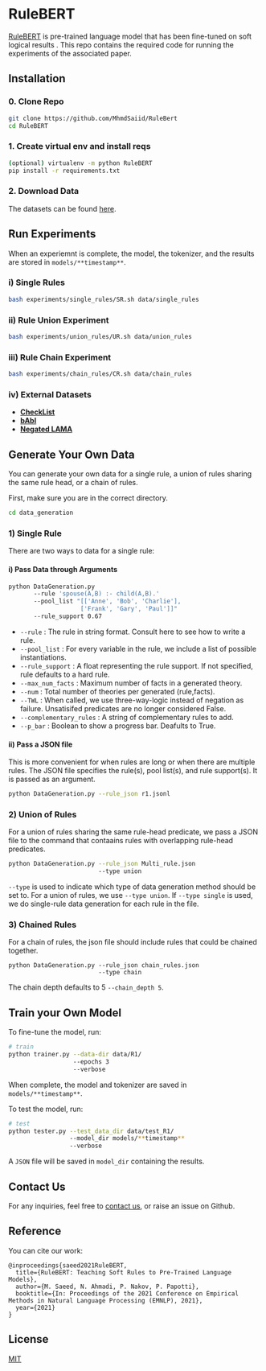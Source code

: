 # RuleBERT

[RuleBERT](https://arxiv.org/pdf/2109.13006.pdf) is pre-trained language model that has been fine-tuned on soft logical results . This repo contains the required code for running the experiments of the associated paper.

## Installation
### 0. Clone Repo
```bash
git clone https://github.com/MhmdSaiid/RuleBert
cd RuleBERT
```

### 1. Create virtual env and install reqs

```bash
(optional) virtualenv -m python RuleBERT
pip install -r requirements.txt
```

### 2. Download Data
The datasets can be found [here](https://zenodo.org/record/5644677#.YYOQ3nVKhuU).

## Run Experiments
When an experiemnt is complete, the model, the tokenizer, and the results are stored in `models/**timestamp**`.
### i) Single Rules
```bash
bash experiments/single_rules/SR.sh data/single_rules 
```

### ii) Rule Union Experiment
```bash
bash experiments/union_rules/UR.sh data/union_rules 
```

### iii) Rule Chain Experiment
```bash
bash experiments/chain_rules/CR.sh data/chain_rules 
```

### iv) External Datasets
* [__CheckList__](experiments/external_datasets/CheckList/README.md)
* [__bAbI__](experiments/external_datasets/bAbI/README.md)
* [__Negated LAMA__](experiments/external_datasets/negated_lama/README.md)
<!-- 
* __CheckList__: We refer users to the Checklist repository[insert link]. We first fine-tune model on a set of pre-defined rules that would help in QQP.
 ```bash
python trainer.py --data_dir data/train_rule_QQP/
                  --epochs 3
                  --verbose

python tester.py --test_data_dir data/test_rule_QQP/
                 --model_dir models/**timestamp**
                 --verbose
```
We then remove the original classification head and add a new one to account for the QQP task. The code can be found from [insert link]. Finally, we ran the Checklist code on the associated model. 
* __bAbI__: The dataset can be downloaded form [insert link]. We use Task #20. To run the experiments:
 ```bash
python scripts/run_bAbI.py 
```
The output results are saved in `data/external_datasets/bAbI/`.
* __Negated LAMA__: We refer the user to the LAMA repository[insert link]. The pre-finetuned model can be downloaded from [insert link]. A hugging-face connector would be needed to utilize the model. It is available in [insert path]. We have compared the HF connector with the FairSeq code and they produce the same results.
-->
## Generate Your Own Data
You can generate your own data for a single rule, a union of rules sharing the same rule head, or a chain of rules.

First, make sure you are in the correct directory.
```bash
cd data_generation
```
### 1) Single Rule 
There are two ways to data for a single rule:
#### i) Pass Data through Arguments
```bash
python DataGeneration.py 
       --rule 'spouse(A,B) :- child(A,B).' 
       --pool_list "[['Anne', 'Bob', 'Charlie'],
                    ['Frank', 'Gary', 'Paul']]" 
       --rule_support 0.67
```
* `--rule` : The rule in string format. Consult here to see how to write a rule.
* `--pool_list` : For every variable in the rule, we include a list of possible instantiations.
* `--rule_support` : A float representing the rule support. If not specified, rule defaults to a hard rule.
* `--max_num_facts` : Maximum number of facts in a generated theory.
* `--num` : Total number of theories per generated (rule,facts).
* `--TWL` : When called, we use three-way-logic instead of negation as failure. Unsatisifed predicates are no longer considered False.
* `--complementary_rules` : A string of complementary rules to add.
* `--p_bar` : Boolean to show a progress bar. Deafults to True.

#### ii) Pass a JSON file
This is more convenient for when rules are long or when there are multiple rules. The JSON file specifies the rule(s), pool list(s), and rule support(s). It is passed as an argument.

```bash
python DataGeneration.py --rule_json r1.jsonl
```

### 2) Union of Rules
For a union of rules sharing the same rule-head predicate, we pass a JSON file to the command that contaains rules with overlapping rule-head predicates.
```bash
python DataGeneration.py --rule_json Multi_rule.json 
                         --type union
```
`--type` is used to indicate which type of data generation method should be set to. For a union of rules, we use `--type union`. If `--type single` is used, we do single-rule data generation for each rule in the file.
### 3) Chained Rules
For a chain of rules, the json file should include rules that could be chained together.
```
python DataGeneration.py --rule_json chain_rules.json 
                         --type chain
```
The chain depth defaults to 5 `--chain_depth 5`.

## Train your Own Model

To fine-tune the model, run:
```bash
# train
python trainer.py --data-dir data/R1/
                  --epochs 3
                  --verbose
```
When complete, the model and tokenizer are saved in `models/**timestamp**`.

To test the model, run:
```bash
# test
python tester.py --test_data_dir data/test_R1/
                 --model_dir models/**timestamp**
                 --verbose
```
A `JSON` file will be saved in `model_dir` containing the results.


## Contact Us
For any inquiries, feel free to [contact us](mailto:saeedm@eurecom.fr), or raise an issue on Github.


## Reference
You can cite our work:

```
@inproceedings{saeed2021RuleBERT,
  title={RuleBERT: Teaching Soft Rules to Pre-Trained Language Models},
  author={M. Saeed, N. Ahmadi, P. Nakov, P. Papotti},
  booktitle={In: Proceedings of the 2021 Conference on Empirical Methods in Natural Language Processing (EMNLP), 2021},
  year={2021}
}
```

## License
[MIT](https://choosealicense.com/licenses/mit/)